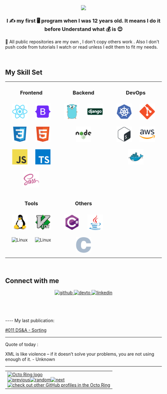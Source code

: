 <div align="center">
<img src="https://media1.tenor.com/images/7d13e039fd08c122edd77f1ebfb746f6/tenor.gif?itemid=17699347" align="center" />
</div>  

### <div align="center">I ✍️ my first  🖥️ program when I was 12 years old. It means I do it before Understand what 💰 is 😊</div>  
  
📗 All public repositories are my own , I don't copy others work . Also I don't push code from tutorials I watch or read unless I edit them to fit my needs.
  
<br/>  

## My Skill Set  
<table><tr>


<td valign="top" width="33%">
<div align="center">  
  
  ### Frontend  
  
<img style="margin: 10px" src="https://raw.githubusercontent.com/devicons/devicon/master/icons/react/react-original.svg" alt="React" height="50" />  
<img style="margin: 10px" src="https://raw.githubusercontent.com/devicons/devicon/master/icons/bootstrap/bootstrap-plain.svg" alt="Bootstrap" height="50" />  
<img style="margin: 10px" src="https://raw.githubusercontent.com/devicons/devicon/master/icons/css3/css3-original.svg" alt="CSS3" height="50" />  
<img style="margin: 10px" src="https://raw.githubusercontent.com/devicons/devicon/master/icons/html5/html5-original.svg" alt="HTML5" height="50" />  
<img style="margin: 10px" src="https://raw.githubusercontent.com/devicons/devicon/master/icons/javascript/javascript-original.svg" alt="JavaScript" height="50" />  
<img style="margin: 10px" src="https://raw.githubusercontent.com/devicons/devicon/master/icons/typescript/typescript-plain.svg" alt="TypeScript" height="50" />  
<img style="margin: 10px" src="https://raw.githubusercontent.com/devicons/devicon/master/icons/sass/sass-original.svg" alt="Sass" height="50" />  
</div></td>

<td valign="top" width="33%">
<div align="center"> 
  
### Backend  
  
<img style="margin: 10px" src="https://raw.githubusercontent.com/devicons/devicon/master/icons/go/go-original.svg" alt="Go" height="50" /> 
<img style="margin: 10px" src="https://raw.githubusercontent.com/devicons/devicon/master/icons/django/django-original.svg" alt="Django" height="50" />  
<img style="margin: 10px" src="https://raw.githubusercontent.com/devicons/devicon/master/icons/nodejs/nodejs-original-wordmark.svg" alt="Node.js" height="50" />  
</div>  

 
<td valign="top" width="33%">
<div align="center">  
  
  ### DevOps 
  
<img style="margin: 10px" src="https://raw.githubusercontent.com/devicons/devicon/master/icons/kubernetes/kubernetes-plain.svg" alt="Kubernetes" height="50" />  
<img style="margin: 10px" src="https://raw.githubusercontent.com/devicons/devicon/master/icons/git/git-original.svg" alt="Git" height="50" />  
<img style="margin: 10px" src="https://raw.githubusercontent.com/devicons/devicon/master/icons/bash/bash-original.svg" alt="Bash" height="50" />  
<img style="margin: 10px" src="https://raw.githubusercontent.com/devicons/devicon/master/icons/amazonwebservices/amazonwebservices-original.svg" alt="AWS" height="50" />  
<img style="margin: 10px" src="https://raw.githubusercontent.com/devicons/devicon/master/icons/docker/docker-original.svg" alt="Docker" height="50" />  
</div></td>
    </tr>
<tr>

<td valign="top" width="33%">
<div align="center">  
  
  ### Tools
  
<img style="margin: 10px" src="https://raw.githubusercontent.com/devicons/devicon/master/icons/linux/linux-original.svg" alt="Linux" height="50" /> 
<img style="margin: 10px" src="https://raw.githubusercontent.com/devicons/devicon/master/icons/vim/vim-original.svg" alt="Linux" height="50" />  
<img style="margin: 10px" src="https://blog.jetbrains.com/wp-content/uploads/2019/01/goland_icon.svg" alt="Linux" height="50" />  
<img style="margin: 10px" src="https://sw.kovidgoyal.net/kitty/_static/kitty.png" alt="Linux" height="50" />  


<td valign="top" width="33%">
<div align="center">  
  
  ### Others  
  
<img style="margin: 10px" src="https://raw.githubusercontent.com/devicons/devicon/master/icons/csharp/csharp-original.svg" alt="C#" height="50" />  
<img style="margin: 10px" src="https://raw.githubusercontent.com/devicons/devicon/master/icons/java/java-original.svg" alt="Java" height="50" />  
<img style="margin: 10px" src="https://raw.githubusercontent.com/devicons/devicon/master/icons/c/c-original.svg" alt="C" height="50" />  
</div></td>

</div></td>
    </tr>
  </table>  

<br/>  

## Connect with me  
<div align="center">
<a href="https://github.com/OmarElKhatibCS" target="_blank">
<img src=https://img.shields.io/badge/github-%2324292e.svg?&style=for-the-badge&logo=github&logoColor=white alt=github style="margin-bottom: 5px;" />
</a>
<a href="https://dev.to/elkhatibomar" target="_blank">
<img src=https://img.shields.io/badge/dev.to-%2308090A.svg?&style=for-the-badge&logo=dev.to&logoColor=white alt=devto style="margin-bottom: 5px;" />
</a>
<a href="https://linkedin.com/in/elkhatibomar" target="_blank">
<img src=https://img.shields.io/badge/linkedin-%231E77B5.svg?&style=for-the-badge&logo=linkedin&logoColor=white alt=linkedin style="margin-bottom: 5px;" />
</a>  
</div>  
<br/>  
<br/>  
<br/>  
<br />
----
My last publication:


[#011 DS&A - Sorting](https://dev.to/elkhatibomar/011-ds-a-sorting-2kd6)


---
Quote of today :
    

  
XML is like violence – if it doesn’t solve your problems, you are not using enough of it.  - Unknown
  
---
<table><tbody><tr><td><a href="https://octo-ring.com/"><img src="https://octo-ring.com/static/img/widget/top.png" width="99%" alt="Octo Ring logo" align="top"></a><br><a href="https://octo-ring.com/p/OmarElKhatibCS/prev"><img src="https://octo-ring.com/static/img/widget/prev.png" width="33%" alt="previous" align="top" title="previous profile"></a><a href="https://octo-ring.com/p/OmarElKhatibCS/random"><img src="https://octo-ring.com/static/img/widget/random.png" width="33%" alt="random" align="top" title="random profile"></a><a href="https://octo-ring.com/p/OmarElKhatibCS/next"><img src="https://octo-ring.com/static/img/widget/next.png" width="33%" alt="next" align="top" title="next profile"></a><br><a href="https://octo-ring.com/"><img src="https://octo-ring.com/static/img/widget/bottom.png" width="99%" alt="check out other GitHub profiles in the Octo Ring" align="top"></a></td></tr></tbody></table>
